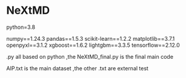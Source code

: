 # NeXtMD

python=3.8

numpy==1.24.3 
pandas==1.5.3 
scikit-learn==1.2.2 
matplotlib==3.7.1 
openpyxl==3.1.2 
xgboost==1.6.2 
lightgbm==3.3.5 
tensorflow==2.12.0

.py all based on python
,the NeXtMD_final.py is the final main code

AIP.txt is the main dataset
,the other .txt are external test
